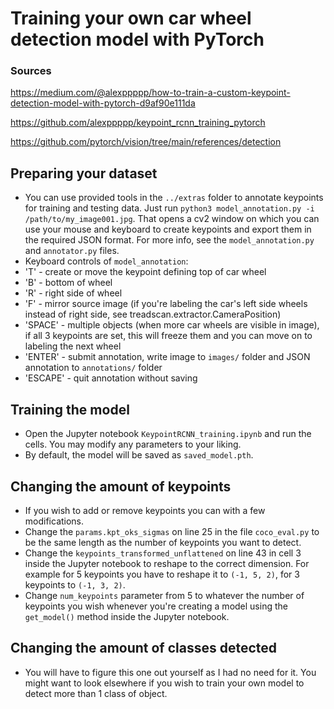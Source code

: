 # Training your own car wheel detection model with PyTorch

### Sources
https://medium.com/@alexppppp/how-to-train-a-custom-keypoint-detection-model-with-pytorch-d9af90e111da

https://github.com/alexppppp/keypoint_rcnn_training_pytorch

https://github.com/pytorch/vision/tree/main/references/detection

## Preparing your dataset
- You can use provided tools in the `../extras` folder to annotate keypoints for training and testing data. Just run `python3 model_annotation.py -i /path/to/my_image001.jpg`. That opens a cv2 window on which you can use your mouse and keyboard to create keypoints and export them in the required JSON format. For more info, see the `model_annotation.py` and `annotator.py` files.
- Keyboard controls of `model_annotation`:
- 'T' - create or move the keypoint defining top of car wheel
- 'B' - bottom of wheel
- 'R' - right side of wheel
- 'F' - mirror source image (if you're labeling the car's left side wheels instead of right side, see treadscan.extractor.CameraPosition)
- 'SPACE' - multiple objects (when more car wheels are visible in image), if all 3 keypoints are set, this will freeze them and you can move on to labeling the next wheel
- 'ENTER' - submit annotation, write image to `images/` folder and JSON annotation to `annotations/` folder
- 'ESCAPE' - quit annotation without saving

## Training the model
- Open the Jupyter notebook `KeypointRCNN_training.ipynb` and run the cells. You may modify any parameters to your liking.
- By default, the model will be saved as `saved_model.pth`.

## Changing the amount of keypoints
- If you wish to add or remove keypoints you can with a few modifications.
- Change the `params.kpt_oks_sigmas` on line 25 in the file `coco_eval.py` to be the same length as the number of keypoints you want to detect.
- Change the `keypoints_transformed_unflattened` on line 43 in cell 3 inside the Jupyter notebook to reshape to the correct dimension. For example for 5 keypoints you have to reshape it to `(-1, 5, 2)`, for 3 keypoints to `(-1, 3, 2)`.
- Change `num_keypoints` parameter from 5 to whatever the number of keypoints you wish whenever you're creating a model using the `get_model()` method inside the Jupyter notebook.

## Changing the amount of classes detected
- You will have to figure this one out yourself as I had no need for it. You might want to look elsewhere if you wish to train your own model to detect more than 1 class of object.
